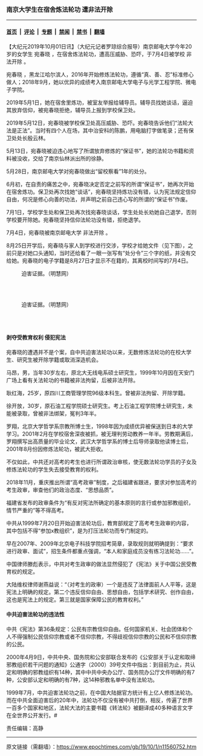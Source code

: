 ### 南京大学生在宿舍炼法轮功 遭非法开除

---

#### [首页](../../../..?n11560752) &nbsp;|&nbsp; [评论](../../../../../epoch-comment?n11560752) &nbsp;|&nbsp; [专题](../../../../../epoch-special?n11560752) &nbsp;|&nbsp; [禁闻](../../../../../epoch-news?n11560752) &nbsp;|&nbsp; [禁书](../../../../../books?n11560752) &nbsp;|&nbsp; [翻墙](https://github.com/gfw-breaker/nogfw/blob/master/README.md?n11560752)


<div class="post_content" id="artbody" itemprop="articleBody">
 <!-- article content begin -->
 <p>
  【大纪元2019年10月01日讯】（大纪元记者罗琼综合报导）南京邮电大学今年20岁的女学生
  <ok href="https://www.epochtimes.com/gb/tag/%E5%AE%9B%E6%98%A5%E6%99%93.html">
   宛春晓
  </ok>
  ，在宿舍炼法轮功，遭高压威胁、恐吓，于7月4日被学校
  <ok href="https://www.epochtimes.com/gb/tag/%E9%9D%9E%E6%B3%95%E5%BC%80%E9%99%A4.html">
   非法开除
  </ok>
  。
 </p>
 <p>
  <ok href="https://www.epochtimes.com/gb/tag/%E5%AE%9B%E6%98%A5%E6%99%93.html">
   宛春晓
  </ok>
  ，黑龙江哈尔滨人，2016年开始修炼法轮功，遵循“真、善、忍”标准修心做人；2018年9月，她以优异的成绩考入南京邮电大学电子与光学工程学院、微电子学院。
 </p>
 <p>
  2019年5月1日，她在宿舍里炼功，被室友举报给辅导员。辅导员找她谈话，逼迫其放弃信仰，被宛春晓拒绝，辅导员上报到学校保卫处。
 </p>
 <p>
  2019年5月12日，宛春晓被学校保卫处高压威胁、恐吓。宛春晓告诉他们“法轮大法是正法”。当时有四个人在场，其中治安科的陈鹏，用电脑打字做笔录；还有保卫处处长殷云林。
 </p>
 <p>
  5月13日，宛春晓被迫违心地写了所谓放弃修炼的“保证书”，她的法轮功书籍和资料被没收，交给了南京仙林派出所的徐静。
 </p>
 <p>
  5月28日，南京邮电大学对宛春晓做出“留校察看”1年的处分。
 </p>
 <p>
  6月初，在自责的痛苦之中，宛春晓决定否定之前写的所谓“保证书”，她再次开始在宿舍炼功。保卫处再次找她“谈话”，宛春晓坚持炼功没有错，认为宪法规定信仰自由，何况是修心向善的功法，并声明之前自己违心写的所谓的“保证书”作废。
 </p>
 <p>
  7月1日，学校学生处和保卫处再次找宛春晓谈话，学生处处长劝她自己退学，否则学校要开除她。宛春晓坚持信仰法轮功没有错，拒绝退学。
 </p>
 <p>
  7月4日，宛春晓被南京邮电大学
  <ok href="https://www.epochtimes.com/gb/tag/%E9%9D%9E%E6%B3%95%E5%BC%80%E9%99%A4.html">
   非法开除
  </ok>
  。
 </p>
 <p>
  8月25日开学后，宛春晓与家人到学校进行交涉，学校才给她文件（见下图），之前只是对她口头通知，当时还给看了一眼一张写有“处分令”三个字的纸，并没有交给她。宛春晓的电子学籍是8月27日才显示不在籍的，其离校时间写的7月4日。
 </p>
 <figure aria-describedby="caption-attachment-11560815" class="wp-caption aligncenter" id="attachment_11560815" style="width: 265px">
  <ok href="https://i.epochtimes.com/assets/uploads/2019/10/2019-9-30-210035-0.jpg" target="_blank">
   <img alt="" class="wp-image-11560815" src="https://i.epochtimes.com/assets/uploads/2019/10/2019-9-30-210035-0-600x800.jpg"/>
  </ok>
  <br/><figcaption class="wp-caption-text" id="caption-attachment-11560815">
   迫害证据。（明慧网）
  </figcaption><br/>
 </figure><br/>
 <figure aria-describedby="caption-attachment-11560825" class="wp-caption aligncenter" id="attachment_11560825" style="width: 262px">
  <ok href="https://i.epochtimes.com/assets/uploads/2019/10/2019-9-30-210035-1.jpg" target="_blank">
   <img alt="" class="wp-image-11560825" src="https://i.epochtimes.com/assets/uploads/2019/10/2019-9-30-210035-1-600x800.jpg"/>
  </ok>
  <br/><figcaption class="wp-caption-text" id="caption-attachment-11560825">
   迫害证据。（明慧网）
  </figcaption><br/>
 </figure><br/>
 <h4>
  剥夺受教育权利 侵犯宪法
 </h4>
 <p>
  宛春晓的遭遇并不是个案，自中共迫害法轮功以来，无数修炼法轮功的在校大学生、研究生被开除学籍或取消深造机会。
 </p>
 <p>
  马昂，男，当年30岁左右，原北大无线电系硕士研究生，1999年10月因在天安门广场上看有关法轮功的书籍被非法拘留，后被非法开除。
 </p>
 <p>
  耿红海，25岁，原四川工商管理学院96级本科生。曾被非法拘留、开除学籍。
 </p>
 <p>
  徐开放，30岁，原石油工程学院硕士研究生。考上石油工程学院博士研究生，未能被录取，曾被非法绑架，冤判3年半。
 </p>
 <p>
  罗翔，北京大学哲学系宗教所博士生，1998年因为成绩优异被保送到日本的大学学习。2001年2月在学校宿舍深夜被抓，被无理判劳动教养一年半。劳教期满后，罗翔撰写出高质量的毕业论文，武汉大学哲学系的博士后导师录取他读博士后，2001年8月份因修炼法轮功，被武大拒收。
 </p>
 <p>
  不仅如此，中共还对高考的考生也进行所谓政治审核，使无数法轮功学员的子女及修炼法轮功的学生失去接受教育的权利。
 </p>
 <p>
  2018年11月，重庆推出所谓“高考政审”制度，之后福建省跟进，要求对参加高考的考生政审，审查他们的政治态度、“思想品质”。
 </p>
 <p>
  福建省发布的政审条件为“有反对宪法所确定的基本原则的言行或参加邪教组织，情节严重的”等不得高考。
 </p>
 <p>
  中共从1999年7月20日开始迫害法轮功后，教育部规定了高考考生政审的内容，其中包括不得“参加x教组织”，是为打压法轮功而专门制定的。
 </p>
 <p>
  早在2007年、2009年北京电子科技学院招考简章，录取规则就明确提到：“要求进行政审、面试”，招生条件都重点强调，“本人和家庭成员没有练习法轮功……”。
 </p>
 <p>
  中国律师滕彪表示，中共对考生政审的做法显然侵犯了《宪法》关于中国公民受教育权的规定。
 </p>
 <p>
  大陆维权律师谢燕益说：“（对考生的政审）一个是违反了法律面前人人平等，这是宪法上明确的规定。第二个违反信仰自由、思想自由，包括学术研究、创作自由，这也是宪法上的规定。第三就是国家保障公民的教育权利。”
 </p>
 <h4>
  中共迫害法轮功的违法性
 </h4>
 <p>
  中共《宪法》第36条规定：公民有宗教信仰自由。任何国家机关、社会团体和个人不得强制公民信仰宗教或者不信仰宗教，不得歧视信仰宗教的公民和不信仰宗教的公民。
 </p>
 <p>
  2000年4月9日，中共中央、国务院和公安部联合发布的《公安部关于认定和取缔邪教组织若干问题的通知》公通字（2000）39号文件中指出：到目前为止，共认定和明确的邪教组织有14种，其中中共中央办公厅、国务院办公厅文件明确的有7种，公安部认定和明确的有7种，这14种邪教名单中没有法轮功。
 </p>
 <p>
  1999年7月，中共迫害法轮功之前，在中国大陆据官方统计有上亿人修炼法轮功。而在中共全面迫害后的20年中，法轮功不仅没有被中共打倒，相反，传遍了世界一百多个国家和地区，法轮大法的主要书籍《转法轮》被翻译成40多种语言文字在全世界公开发行。#
 </p>
 <p>
  责任编辑：高静
 </p>
 <!-- article content end -->
 <div id="below_article_ad">
 </div>
</div>


---

原文链接（需翻墙）：https://www.epochtimes.com/gb/19/10/1/n11560752.htm